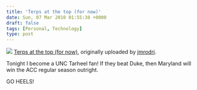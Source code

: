 ```yaml
---
title: 'Terps at the top (for now)'
date: Sun, 07 Mar 2010 01:55:38 +0000
draft: false
tags: [Personal, Technology]
type: post
---
```


[![](http://farm3.static.flickr.com/2686/4411447391_ea7b7e52b0.jpg)](http://www.flickr.com/photos/jmrodri/4411447391/ "photo sharing") [Terps at the top (for now)](http://www.flickr.com/photos/jmrodri/4411447391/), originally uploaded by [jmrodri](http://www.flickr.com/people/jmrodri/).

Tonight I become a UNC Tarheel fan! If they beat Duke, then Maryland will win the ACC regular season outright.

GO HEELS!